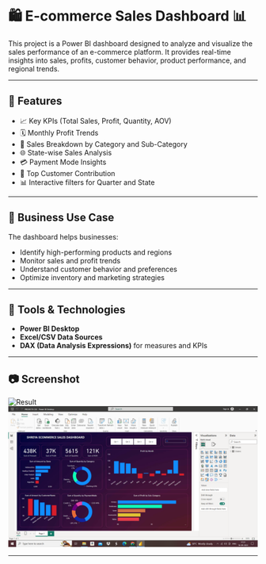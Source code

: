 # 🛍️ E-commerce Sales Dashboard 📊

This project is a Power BI dashboard designed to analyze and visualize the sales performance of an e-commerce platform. It provides real-time insights into sales, profits, customer behavior, product performance, and regional trends.

---

## 📌 Features

- 📈 Key KPIs (Total Sales, Profit, Quantity, AOV)
- 🗓️ Monthly Profit Trends
- 🛒 Sales Breakdown by Category and Sub-Category
- 🌐 State-wise Sales Analysis
- 💳 Payment Mode Insights
- 👥 Top Customer Contribution
- 📊 Interactive filters for Quarter and State

---

## 🧠 Business Use Case

The dashboard helps businesses:

- Identify high-performing products and regions
- Monitor sales and profit trends
- Understand customer behavior and preferences
- Optimize inventory and marketing strategies

---

## 🔧 Tools & Technologies

- **Power BI Desktop**
- **Excel/CSV Data Sources**
- **DAX (Data Analysis Expressions)** for measures and KPIs

---

## 📷 Screenshot
![Result](.Result/output1.png)
![Dashboard Screenshot](https://github.com/shreya-singh0026/Real-Time-Business-Analysis-Using-PowerBI/blob/main/Result/output1.png)

---
